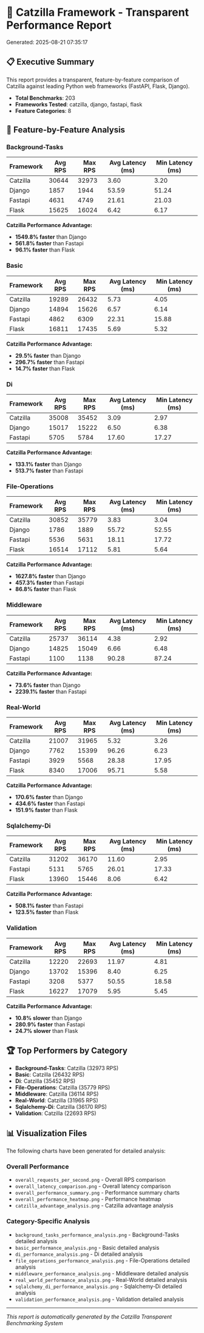 # 🚀 Catzilla Framework - Transparent Performance Report
Generated: 2025-08-21 07:35:17

## 📋 Executive Summary

This report provides a transparent, feature-by-feature comparison of Catzilla
against leading Python web frameworks (FastAPI, Flask, Django).

- **Total Benchmarks**: 203
- **Frameworks Tested**: catzilla, django, fastapi, flask
- **Feature Categories**: 8

## 🎯 Feature-by-Feature Analysis

### Background-Tasks

| Framework | Avg RPS | Max RPS | Avg Latency (ms) | Min Latency (ms) |
|-----------|---------|---------|------------------|------------------|
| Catzilla | 30644 | 32973 | 3.60 | 3.20 |
| Django | 1857 | 1944 | 53.59 | 51.24 |
| Fastapi | 4631 | 4749 | 21.61 | 21.03 |
| Flask | 15625 | 16024 | 6.42 | 6.17 |

**Catzilla Performance Advantage:**

- **1549.8% faster** than Django
- **561.8% faster** than Fastapi
- **96.1% faster** than Flask

### Basic

| Framework | Avg RPS | Max RPS | Avg Latency (ms) | Min Latency (ms) |
|-----------|---------|---------|------------------|------------------|
| Catzilla | 19289 | 26432 | 5.73 | 4.05 |
| Django | 14894 | 15626 | 6.57 | 6.14 |
| Fastapi | 4862 | 6309 | 22.31 | 15.88 |
| Flask | 16811 | 17435 | 5.69 | 5.32 |

**Catzilla Performance Advantage:**

- **29.5% faster** than Django
- **296.7% faster** than Fastapi
- **14.7% faster** than Flask

### Di

| Framework | Avg RPS | Max RPS | Avg Latency (ms) | Min Latency (ms) |
|-----------|---------|---------|------------------|------------------|
| Catzilla | 35008 | 35452 | 3.09 | 2.97 |
| Django | 15017 | 15222 | 6.50 | 6.38 |
| Fastapi | 5705 | 5784 | 17.60 | 17.27 |

**Catzilla Performance Advantage:**

- **133.1% faster** than Django
- **513.7% faster** than Fastapi

### File-Operations

| Framework | Avg RPS | Max RPS | Avg Latency (ms) | Min Latency (ms) |
|-----------|---------|---------|------------------|------------------|
| Catzilla | 30852 | 35779 | 3.83 | 3.04 |
| Django | 1786 | 1889 | 55.72 | 52.55 |
| Fastapi | 5536 | 5631 | 18.11 | 17.72 |
| Flask | 16514 | 17112 | 5.81 | 5.64 |

**Catzilla Performance Advantage:**

- **1627.8% faster** than Django
- **457.3% faster** than Fastapi
- **86.8% faster** than Flask

### Middleware

| Framework | Avg RPS | Max RPS | Avg Latency (ms) | Min Latency (ms) |
|-----------|---------|---------|------------------|------------------|
| Catzilla | 25737 | 36114 | 4.38 | 2.92 |
| Django | 14825 | 15049 | 6.66 | 6.48 |
| Fastapi | 1100 | 1138 | 90.28 | 87.24 |

**Catzilla Performance Advantage:**

- **73.6% faster** than Django
- **2239.1% faster** than Fastapi

### Real-World

| Framework | Avg RPS | Max RPS | Avg Latency (ms) | Min Latency (ms) |
|-----------|---------|---------|------------------|------------------|
| Catzilla | 21007 | 31965 | 5.32 | 3.26 |
| Django | 7762 | 15399 | 96.26 | 6.23 |
| Fastapi | 3929 | 5568 | 28.38 | 17.95 |
| Flask | 8340 | 17006 | 95.71 | 5.58 |

**Catzilla Performance Advantage:**

- **170.6% faster** than Django
- **434.6% faster** than Fastapi
- **151.9% faster** than Flask

### Sqlalchemy-Di

| Framework | Avg RPS | Max RPS | Avg Latency (ms) | Min Latency (ms) |
|-----------|---------|---------|------------------|------------------|
| Catzilla | 31202 | 36170 | 11.60 | 2.95 |
| Fastapi | 5131 | 5765 | 26.01 | 17.33 |
| Flask | 13960 | 15446 | 8.06 | 6.42 |

**Catzilla Performance Advantage:**

- **508.1% faster** than Fastapi
- **123.5% faster** than Flask

### Validation

| Framework | Avg RPS | Max RPS | Avg Latency (ms) | Min Latency (ms) |
|-----------|---------|---------|------------------|------------------|
| Catzilla | 12220 | 22693 | 11.97 | 4.81 |
| Django | 13702 | 15396 | 8.40 | 6.25 |
| Fastapi | 3208 | 5377 | 50.55 | 18.58 |
| Flask | 16227 | 17079 | 5.95 | 5.45 |

**Catzilla Performance Advantage:**

- **10.8% slower** than Django
- **280.9% faster** than Fastapi
- **24.7% slower** than Flask

## 🏆 Top Performers by Category

- **Background-Tasks**: Catzilla (32973 RPS)
- **Basic**: Catzilla (26432 RPS)
- **Di**: Catzilla (35452 RPS)
- **File-Operations**: Catzilla (35779 RPS)
- **Middleware**: Catzilla (36114 RPS)
- **Real-World**: Catzilla (31965 RPS)
- **Sqlalchemy-Di**: Catzilla (36170 RPS)
- **Validation**: Catzilla (22693 RPS)

## 📊 Visualization Files

The following charts have been generated for detailed analysis:

### Overall Performance
- `overall_requests_per_second.png` - Overall RPS comparison
- `overall_latency_comparison.png` - Overall latency comparison
- `overall_performance_summary.png` - Performance summary charts
- `overall_performance_heatmap.png` - Performance heatmap
- `catzilla_advantage_analysis.png` - Catzilla advantage analysis

### Category-Specific Analysis
- `background_tasks_performance_analysis.png` - Background-Tasks detailed analysis
- `basic_performance_analysis.png` - Basic detailed analysis
- `di_performance_analysis.png` - Di detailed analysis
- `file_operations_performance_analysis.png` - File-Operations detailed analysis
- `middleware_performance_analysis.png` - Middleware detailed analysis
- `real_world_performance_analysis.png` - Real-World detailed analysis
- `sqlalchemy_di_performance_analysis.png` - Sqlalchemy-Di detailed analysis
- `validation_performance_analysis.png` - Validation detailed analysis

---
*This report is automatically generated by the Catzilla Transparent Benchmarking System*